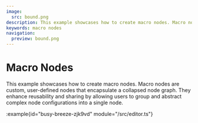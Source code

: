 ```yaml
---
image:
  src: bound.png
description: This example showcases how to create macro nodes. Macro nodes are custom, user-defined nodes that encapsulate a collapsed node graph. They enhance reusability and sharing by allowing users to group and abstract complex node configurations into a single node.
keywords: macro nodes 
navigation:
  preview: bound.png
---
```


# Macro Nodes

This example showcases how to create macro nodes. Macro nodes are custom, user-defined nodes that encapsulate a collapsed node graph. They enhance reusability and sharing by allowing users to group and abstract complex node configurations into a single node.

:example{id="busy-breeze-zjk9vd" module="/src/editor.ts"}